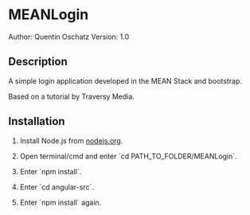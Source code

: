 # MEANLogin
Author: Quentin Oschatz
Version: 1.0

## Description

A simple login application developed in the MEAN Stack and bootstrap. 

Based on a tutorial by Traversy Media.

## Installation
 1. Install Node.js from [nodejs.org](https://www.nodejs.org/).
 
 2. Open terminal/cmd and enter ´cd PATH_TO_FOLDER/MEANLogin´.
 
 3. Enter ´npm install´.
 
 4. Enter ´cd angular-src´.
 
 5. Enter ´npm install´ again.
